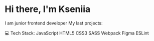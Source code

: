 # Hi there, I'm Kseniia
I am junior frontend developer
My last projects:

💻 Tech Stack:
JavaScript HTML5 CSS3 SASS Webpack Figma ESLint

